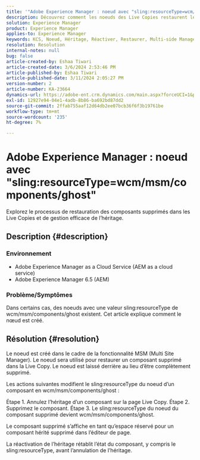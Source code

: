 ```yaml
---
title: '"Adobe Experience Manager : noeud avec "sling:resourceType=wcm/msm/components/ghost"'
description: Découvrez comment les noeuds des Live Copies restaurent les composants supprimés et gèrent l’héritage dans l’éditeur de page.
solution: Experience Manager
product: Experience Manager
applies-to: Experience Manager
keywords: KCS, Noeud, Héritage, Réactiver, Restaurer, Multi-side Manager, Live Copy, Composants, Espace réservé
resolution: Resolution
internal-notes: null
bug: false
article-created-by: Eshaa Tiwari
article-created-date: 3/6/2024 2:53:46 PM
article-published-by: Eshaa Tiwari
article-published-date: 3/11/2024 2:05:27 PM
version-number: 2
article-number: KA-23664
dynamics-url: https://adobe-ent.crm.dynamics.com/main.aspx?forceUCI=1&pagetype=entityrecord&etn=knowledgearticle&id=5deea651-c9db-ee11-904d-6045bd006b4b
exl-id: 12927e94-04e1-4adb-8b86-ba692bd87dd2
source-git-commit: 2ffab755aaf12d64db2ee07bcb36f6f3b19761be
workflow-type: tm+mt
source-wordcount: '235'
ht-degree: 7%

---
```


# Adobe Experience Manager : noeud avec &quot;sling:resourceType=wcm/msm/components/ghost&quot;


Explorez le processus de restauration des composants supprimés dans les Live Copies et de gestion efficace de l’héritage.

## Description {#description}


### Environnement

- Adobe Experience Manager as a Cloud Service (AEM as a cloud service)
- Adobe Experience Manager 6.5 (AEM)


### Problème/Symptômes

Dans certains cas, des noeuds avec une valeur sling:resourceType de wcm/msm/components/ghost existent. Cet article explique comment le nœud est créé.


## Résolution {#resolution}


Le noeud est créé dans le cadre de la fonctionnalité MSM (Multi Site Manager). Le noeud sera utilisé pour restaurer un composant supprimé dans la Live Copy. Le noeud est laissé derrière au lieu d’être complètement supprimé.

Les actions suivantes modifient le sling:resourceType du noeud d’un composant en wcm/msm/components/ghost :

Étape 1. Annulez l’héritage d’un composant sur la page Live Copy.
Étape 2. Supprimez le composant.
Étape 3. Le sling:resourceType du noeud du composant supprimé devient wcm/msm/components/ghost.

Le composant supprimé s’affiche en tant qu’espace réservé pour un composant hérité supprimé dans l’éditeur de page.

La réactivation de l’héritage rétablit l’état du composant, y compris le sling:resourceType, avant l’annulation de l’héritage.
